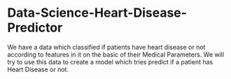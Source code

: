 # Data-Science-Heart-Disease-Predictor
We have a data which classified if patients have heart disease or not according to features in it on the basic of their Medical Parameters. 
We will try to use this data to create a model which tries predict if a patient has Heart Disease or not. 

